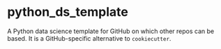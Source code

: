# python_ds_template
A Python data science template for GitHub on which other repos can be based. It is a GitHub-specific alternative to `cookiecutter`.

